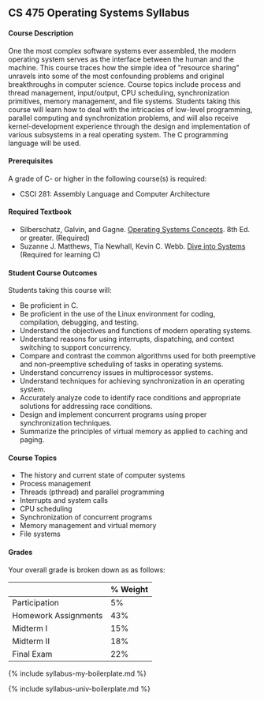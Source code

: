 ## CS 475 Operating Systems Syllabus


#### Course Description
One the most complex software systems ever assembled, the modern operating system serves as the interface between the human and the machine. This course traces how the simple idea of "resource sharing"  unravels into some of the most confounding problems and original breakthroughs in computer science. Course topics include process and thread management, input/output, CPU scheduling, synchronization primitives, memory management, and file systems. Students taking this course will learn how to deal with the intricacies of low-level programming, parallel computing and synchronization problems, and will also receive kernel-development experience through the design and implementation of various subsystems in a real operating system. The C programming language will be used. 

#### Prerequisites
A grade of C- or higher in the following course(s) is required:
 - CSCI 281: Assembly Language and Computer Architecture

#### Required Textbook

- Silberschatz, Galvin, and Gagne. [Operating Systems Concepts](https://www.amazon.com/Operating-System-Concepts-Abraham-Silberschatz/dp/0470128720). 8th Ed. or greater. (Required)
- Suzanne J. Matthews, Tia Newhall, Kevin C. Webb. [Dive into Systems](https://diveintosystems.org/book/) (Required for learning C)

  
#### Student Course Outcomes
Students taking this course will:
- Be proficient in C.
- Be proficient in the use of the Linux environment for coding, compilation, debugging, and testing.
- Understand the objectives and functions of modern operating systems.
- Understand reasons for using interrupts, dispatching, and context switching to support concurrency.
- Compare and contrast the common algorithms used for both preemptive and non-preemptive
scheduling of tasks in operating systems.
- Understand concurrency issues in multiprocessor systems.
- Understand techniques for achieving synchronization in an operating system.
- Accurately analyze code to identify race conditions and appropriate solutions for addressing race
conditions. 
- Design and implement concurrent programs using proper synchronization techniques.
- Summarize the principles of virtual memory as applied to caching and paging.
<!-- - Code/Develop efficient programs that consider the effects of page replacement and frame allocation
on the performance of a process and the system in which it executes. -->
<!-- - Evaluate the merits and downfalls of various OS policies. -->
<!-- - Gain experience with key components in an OS kernel. -->


#### Course Topics
- The history and current state of computer systems
- Process management
- Threads (pthread) and parallel programming
- Interrupts and system calls
- CPU scheduling
- Synchronization of concurrent programs
- Memory management and virtual memory
- File systems

#### Grades
Your overall grade is broken down as as follows:

|   | % Weight |
| :--- | :--- |
| Participation | 5% |
| Homework Assignments | 43% |
| Midterm I | 15% |
| Midterm II | 18% |
| Final Exam | 22% |

{% include syllabus-my-boilerplate.md %}

{% include syllabus-univ-boilerplate.md %}